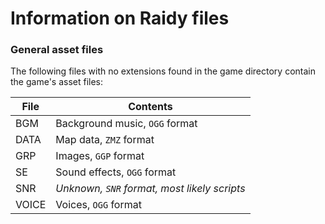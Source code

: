 # Information on Raidy files
### General asset files
The following files with no extensions found in the game directory contain the game's asset files:

File|Contents
----|-------
BGM|Background music, `OGG` format
DATA|Map data, `ZMZ` format
GRP|Images, `GGP` format
SE|Sound effects, `OGG` format
SNR|*Unknown, `SNR` format, most likely scripts*
VOICE|Voices, `OGG` format